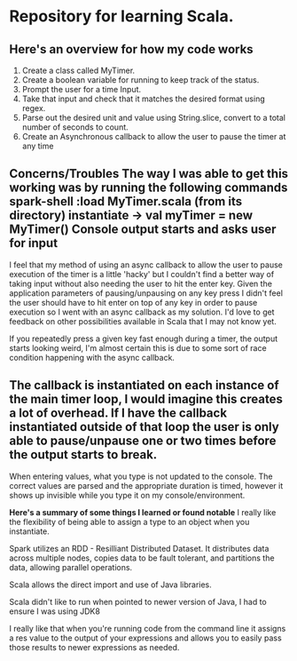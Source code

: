 # R e p o s i t o r y   f o r   l e a r n i n g   S c a l a .  

## Here's an overview for how my code works
1. Create a class called MyTimer.
2. Create a boolean variable for running to keep track of the status.
3. Prompt the user for a time Input.
4. Take that input and check that it matches the desired format using regex.
5. Parse out the desired unit and value using String.slice, convert to a total number of seconds to count.
6. Create an Asynchronous callback to allow the user to pause the timer at any time

**Concerns/Troubles**
The way I was able to get this working was by running the following commands
spark-shell
:load MyTimer.scala (from its directory)
instantiate -> val myTimer = new MyTimer()
Console output starts and asks user for input
------------------------------------------------------------------------------------------
I feel that my method of using an async callback to allow the user to pause execution of the timer is a little 'hacky' but I couldn't find a better way of taking input without also needing the user to hit the enter key. Given the application parameters of pausing/unpausing on any key press I didn't feel the user should have to hit enter on top of any key in order to pause execution so I went with an async callback as my solution. I'd love to get feedback on other possibilities available in Scala that I may not know yet.

If you repeatedly press a given key fast enough during a timer, the output starts looking weird, I'm almost certain this is due to some sort of race condition happening with the async callback.

The callback is instantiated on each instance of the main timer loop, I would imagine this creates a lot of overhead. If I have the callback instantiated outside of that loop the user is only able to pause/unpause one or two times before the output starts to break.
------------------------------------------------------------------------------------------
When entering values, what you type is not updated to the console. The correct values are parsed and the appropriate duration is timed, however it shows up invisible while you type it on my console/environment.


**Here's a summary of some things I learned or found notable**
I really like the flexibility of being able to assign a type to an object when you instantiate.

Spark utilizes an RDD - Resilliant Distributed Dataset. It distributes data across multiple nodes, copies data to be fault tolerant, and partitions the data, allowing parallel operations.

Scala allows the direct import and use of Java libraries.

Scala didn't like to run when pointed to newer version of Java, I had to ensure I was using JDK8

I really like that when you're running code from the command line it assigns a res value to the output of your expressions and allows you to easily pass those results to newer expressions as needed.
